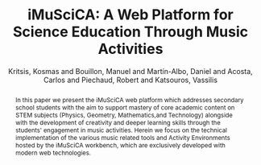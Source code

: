 ---
title: "iMuSciCA: A Web Platform for Science Education Through Music Activities"
abstract: "In this paper we present the iMuSciCA web platform which addresses secondary school students with the aim to support mastery of core academic content on STEM subjects (Physics, Geometry, Mathematics,and Technology) alongside with the development of creativity and deeper learning skills through the students' engagement in music activities. Herein we focus on the technical implementation of the various music related tools and Activity Environments hosted by the iMuSciCA workbench, which are exclusively developed with modern web technologies."
address: "Trondheim"
booktitle: "Proceedings of the International Web Audio Conference 2019"
editor: ""
month: "December"
publisher: "NTNU"
series: "WAC'19"
pages: ""
ID: "24"
author: "Kritsis, Kosmas and Bouillon, Manuel and Martín-Albo, Daniel  and Acosta, Carlos and Piechaud, Robert and Katsouros, Vassilis"
webAuthor: "Kosmas Kritsis, Manuel Bouillon, Daniel  Martín-Albo, Carlos Acosta, Robert Piechaud, Vassilis Katsouros"
track: "Paper"
year: "2019"
tags: year2019
media: "https://youtu.be/SivuZcmjRL8"
pdflink: "/_data/papers/pdf/2019/2019_24.pdf"
ISSN: ""
---